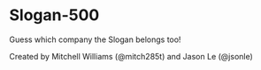 # Slogan-500


Guess which company the Slogan belongs too!


Created by Mitchell Williams (@mitch285t) and Jason Le (@jsonle)

